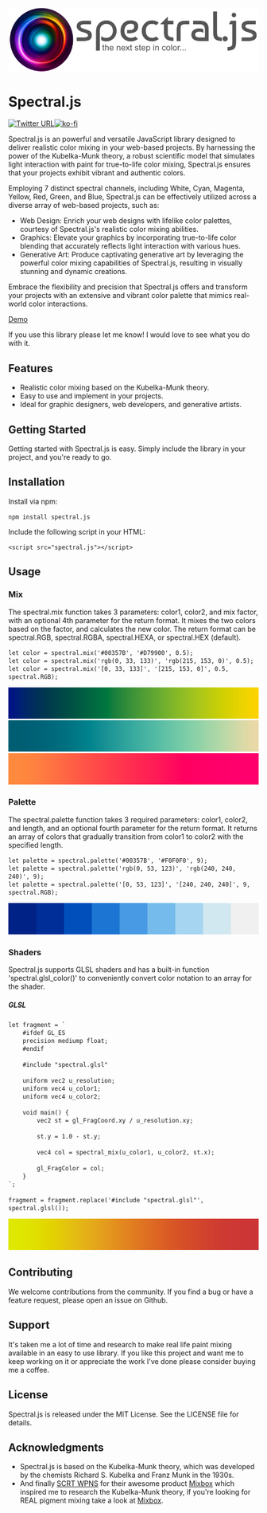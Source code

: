 ![logo](/images/logo.png)
# Spectral.js
[![Twitter URL](https://img.shields.io/twitter/url/https/twitter.com/onedayofcrypto.svg?style=social&label=Follow%20%40onedayofcrypto)](https://twitter.com/bukotsunikki)[![ko-fi](https://ko-fi.com/img/githubbutton_sm.svg)](https://ko-fi.com/C0C2KEHZW)

Spectral.js is an powerful and versatile JavaScript library designed to deliver realistic color mixing in your web-based projects. By harnessing the power of the Kubelka-Munk theory, a robust scientific model that simulates light interaction with paint for true-to-life color mixing, Spectral.js ensures that your projects exhibit vibrant and authentic colors.

Employing 7 distinct spectral channels, including White, Cyan, Magenta, Yellow, Red, Green, and Blue, Spectral.js can be effectively utilized across a diverse array of web-based projects, such as:

- Web Design: Enrich your web designs with lifelike color palettes, courtesy of Spectral.js's realistic color mixing abilities.
- Graphics: Elevate your graphics by incorporating true-to-life color blending that accurately reflects light interaction with various hues.
- Generative Art: Produce captivating generative art by leveraging the powerful color mixing capabilities of Spectral.js, resulting in visually stunning and dynamic creations.

Embrace the flexibility and precision that Spectral.js offers and transform your projects with an extensive and vibrant color palette that mimics real-world color interactions.

[Demo](https://onedayofcrypto.art/)

If you use this library please let me know! I would love to see what you do with it.

## Features
- Realistic color mixing based on the Kubelka-Munk theory.
- Easy to use and implement in your projects.
- Ideal for graphic designers, web developers, and generative artists.

## Getting Started
Getting started with Spectral.js is easy. Simply include the library in your project, and you're ready to go.

## Installation
Install via npm:

	npm install spectral.js
Include the following script in your HTML:

	<script src="spectral.js"></script>

## Usage

### Mix
The spectral.mix function takes 3 parameters: color1, color2, and mix factor, with an optional 4th parameter for the return format. It mixes the two colors based on the factor, and calculates the new color.
The return format can be spectral.RGB, spectral.RGBA, spectral.HEXA, or spectral.HEX (default).

	let color = spectral.mix('#00357B', '#D79900', 0.5);
	let color = spectral.mix('rgb(0, 33, 133)', 'rgb(215, 153, 0)', 0.5);
	let color = spectral.mix('[0, 33, 133]', '[215, 153, 0]', 0.5, spectral.RGB);

![image1](/images/image1.png)
![image1](/images/image5.png)
![image1](/images/image6.png)

### Palette
The spectral.palette function takes 3 required parameters: color1, color2, and length, and an optional fourth parameter for the return format. It returns an array of colors that gradually transition from color1 to color2 with the specified length.

	let palette = spectral.palette('#00357B', '#F0F0F0', 9);
	let palette = spectral.palette('rgb(0, 53, 123)', 'rgb(240, 240, 240)', 9);
	let palette = spectral.palette('[0, 53, 123]', '[240, 240, 240]', 9, spectral.RGB);

![image2](/images/image2.png)

### Shaders
Spectral.js supports GLSL shaders and has a built-in function 'spectral.glsl_color()' to conveniently convert color notation to an array for the shader. 

##### GLSL
	let fragment = `
	    #ifdef GL_ES
	    precision mediump float;
	    #endif

	    #include "spectral.glsl"

	    uniform vec2 u_resolution;
	    uniform vec4 u_color1;
	    uniform vec4 u_color2;
	    
	    void main() {
	        vec2 st = gl_FragCoord.xy / u_resolution.xy;

	        st.y = 1.0 - st.y;

	        vec4 col = spectral_mix(u_color1, u_color2, st.x); 

	        gl_FragColor = col;
	    }
	`;

	fragment = fragment.replace('#include "spectral.glsl"', spectral.glsl());

![image3](/images/image3.png)

## Contributing
We welcome contributions from the community. If you find a bug or have a feature request, please open an issue on Github.

## Support
It's taken me a lot of time and research to make real life paint mixing available in an easy to use library.
If you like this project and want me to keep working on it or appreciate the work I've done please consider buying me a coffee.

## License
Spectral.js is released under the MIT License. See the LICENSE file for details.

## Acknowledgments
- Spectral.js is based on the Kubelka-Munk theory, which was developed by the chemists Richard S. Kubelka and Franz Munk in the 1930s.
- And finally [SCRT WPNS](https://scrtwpns.com/) for their awesome product [Mixbox](https://scrtwpns.com/mixbox/) which inspired me to research the Kubelka-Munk theory, if you're looking for REAL pigment mixing take a look at [Mixbox](https://scrtwpns.com/mixbox/).